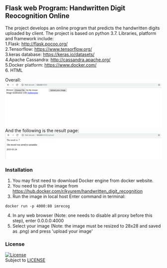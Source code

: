 ## Flask web Program: Handwritten Digit Reocognition Online
The project develops an online program that predicts the handwritten digits uploaded by client.
The project is based on python 3.7.
Libraries, platform and framework include:  
1.Flask: http://flask.pocoo.org/      
2.Tensorflow: https://www.tensorflow.org/    
3.keras database: https://keras.io/datasets/  
4.Apache Cassandra: http://cassandra.apache.org/  
5.Docker platform: https://www.docker.com/    
6. HTML  

Overall:  
![picture](main.png)  
And the following is the result page:  
![picture](predict.png)

### Installation 
1. You may first need to download Docker engine from docker website.  
2. You need to pull the image from https://hub.docker.com/r/kyurem/handwritten_digit_recognition  
3. Run the image in local host
Enter command in terminal:
```
docker run -p 4000:80 imrecog
```
4. In any web browser (Note: one needs to disable all proxy before this step), enter 0.0.0.0:4000
5. Select your image (Note: the image must be resized to 28x28 and saved as .png) and press 'upload your image'

### License
[![License](http://img.shields.io/:license-mit-blue.svg?style=flat-square)](http://badges.mit-license.org)  
Subject to [LICENSE](../LICENSE) 

